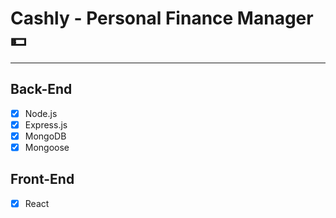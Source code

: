 # Cashly - Personal Finance Manager 💵

---

## Back-End

- [x] Node.js
- [x] Express.js
- [x] MongoDB
- [x] Mongoose

## Front-End

- [x] React
